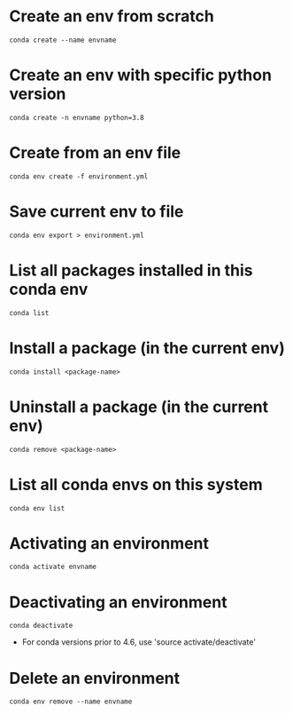 # Create an env from scratch
    conda create --name envname

# Create an env with specific python version
    conda create -n envname python=3.8

# Create from an env file
    conda env create -f environment.yml

# Save current env to file
    conda env export > environment.yml

# List all packages installed in this conda env
    conda list

# Install a package (in the current env)
    conda install <package-name>

# Uninstall a package (in the current env)
    conda remove <package-name>

# List all conda envs on this system
    conda env list

# Activating an environment
    conda activate envname

# Deactivating an environment
    conda deactivate
- For conda versions prior to 4.6, use 'source activate/deactivate'

# Delete an environment
    conda env remove --name envname

